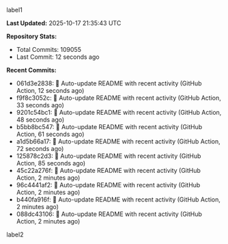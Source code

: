 
label1 
<!-- ACTIVITY_START -->
**Last Updated:** 2025-10-17 21:35:43 UTC

**Repository Stats:**
- Total Commits: 109055
- Last Commit: 12 seconds ago

**Recent Commits:**
- 061d3e2838: 🤖 Auto-update README with recent activity (GitHub Action, 12 seconds ago)
- f9f8c3052c: 🤖 Auto-update README with recent activity (GitHub Action, 33 seconds ago)
- 9201c54bc1: 🤖 Auto-update README with recent activity (GitHub Action, 48 seconds ago)
- b5bb8bc547: 🤖 Auto-update README with recent activity (GitHub Action, 61 seconds ago)
- a1d5b66a17: 🤖 Auto-update README with recent activity (GitHub Action, 72 seconds ago)
- 125878c2d3: 🤖 Auto-update README with recent activity (GitHub Action, 85 seconds ago)
- 45c22a276f: 🤖 Auto-update README with recent activity (GitHub Action, 2 minutes ago)
- 96c4441af2: 🤖 Auto-update README with recent activity (GitHub Action, 2 minutes ago)
- b440fa916f: 🤖 Auto-update README with recent activity (GitHub Action, 2 minutes ago)
- 088dc43106: 🤖 Auto-update README with recent activity (GitHub Action, 2 minutes ago)
<!-- ACTIVITY_END -->

label2
